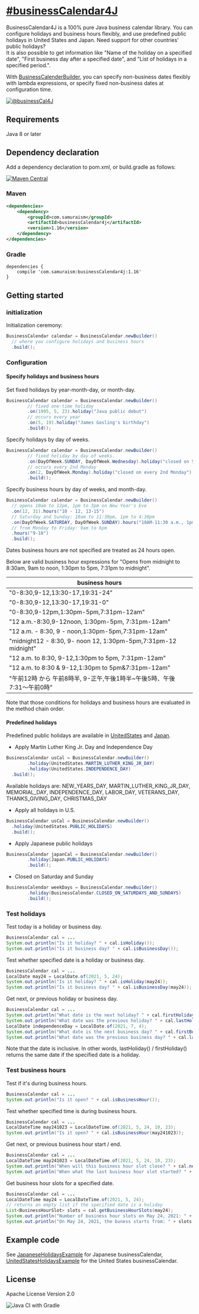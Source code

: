 # [&#35;businessCalendar4J](https://twitter.com/search?q=%23businessCalendar4J&src=typed_query&f=live)
BusinessCalendar4J is a 100% pure Java business calendar library. You can configure holidays and business hours flexibly, and use predefined public holidays in United States and Japan. Need support for other countries' public holidays?  
It is also possible to get information like "Name of the holiday on a specified date", "First business day after a specified date", and "List of holidays in a specified period.".

With [BusinessCalenderBuilder](https://github.com/yusuke/businessCalendar4J/blob/main/src/main/java/com/samuraism/bc4j/BusinessCalendarBuilder.java), you can specify non-business dates flexibly with lambda expressions, or specify fixed non-business dates at configuration time.

[![@businessCal4J](https://img.shields.io/twitter/url/https/twitter.com/BusinessCal4J.svg?style=social&label=Follow%20%40BusinessCal4J)](https://twitter.com/businessCal4J)

## Requirements
Java 8 or later

## Dependency declaration
Add a dependency declaration to pom.xml, or build.gradle as follows:

[![Maven Central](https://maven-badges.herokuapp.com/maven-central/com.samuraism/businessCalendar4j/badge.svg)](https://maven-badges.herokuapp.com/maven-central/com.samuraism/businessCalendar4j)

### Maven
```xml
<dependencies>
    <dependency>
        <groupId>com.samuraism</groupId>
        <artifactId>businessCalendar4j</artifactId>
        <version>1.16</version>
    </dependency>
</dependencies>
```
### Gradle
```text
dependencies {
    compile 'com.samuraism:businessCalendar4j:1.16'
}
```

## Getting started

### initialization

Initialization ceremony: 
```java
BusinessCalendar calendar = BusinessCalendar.newBuilder()
  // where you configure holidays and business hours
  .build();
```

### Configuration

#### Specify holidays and business hours

Set fixed holidays by year-month-day, or month-day.

```java
BusinessCalendar calendar = BusinessCalendar.newBuilder()
        // fixed one-time holiday
        .on(1995, 5, 23).holiday("Java public debut")
        // occurs every year
        .on(5, 19).holiday("James Gosling's birthday")
        .build();
```

Specify holidays by day of weeks.

```java
BusinessCalendar calendar = BusinessCalendar.newBuilder()
        // fixed holiday by day of weeks.
        .on(DayOfWeek.SUNDAY, DayOfWeek.Wednesday).holiday("closed on Sunday an Wednesday")
        // occurs every 2nd Monday
        .on(2, DayOfWeek.Monday).holiday("closed on every 2nd Monday")
        .build();
```

Specify business hours by day of weeks, and month-day.

```java
BusinessCalendar calendar = BusinessCalendar.newBuilder()
  // opens 10am to 12pm, 1pm to 3pm on New Year's Eve
  .on(12, 31).hours("10 - 12, 13-15")
  // Saturday and Sunday: 10am to 11:30pm, 1pm to 4:30pm
  .on(DayOfWeek.SATURDAY, DayOfWeek.SUNDAY).hours("10AM-11:30 a.m., 1pm to 4:30pm")
  // from Monday to Friday: 9am to 6pm
  .hours("9-18")
  .build();
```

Dates business hours are not specified are treated as 24 hours open.

Below are valid business hour expressions for "Opens from midnight to 8:30am, 9am to noon, 1:30pm to 5pm, 7:31pm to midnight".

| business hours |
| ---- |
| "0-8:30,9-12,13:30-17,19:31-24" |
| "0-8:30,9-12,13:30-17,19:31-0" |
| "0-8:30,9-12pm,1:30pm-5pm,7:31pm-12am" |
| "12 a.m.-8:30,9-12noon, 1:30pm-5pm, 7:31pm-12am" |
| "12 a.m. - 8:30, 9 - noon,1:30pm-5pm,7:31pm-12am" |
| "midnight12 - 8:30, 9- noon 12, 1:30pm-5pm,7:31pm-12 midnight" |
| "12 a.m. to 8:30, 9-12,1:30pm to 5pm, 7:31pm-12am" |
| "12 a.m. to 8:30 & 9-12,1:30pm to 5pm&7:31pm-12am" |
| "午前12時 から 午前8時半, 9-正午,午後1時半~午後5時、午後7:31〜午前0時" |

Note that those conditions for holidays and business hours are evaluated in the method chain order.

#### Predefined holidays
Predefined public holidays are available in [UnitedStates](https://github.com/yusuke/businessCalendar4J/blob/main/src/main/java/com/samuraism/bc4j/UnitedStates.java) and [Japan](https://github.com/yusuke/businessCalendar4J/blob/main/src/main/java/com/samuraism/bc4j/Japan.java).

- Apply Martin Luther King Jr. Day and Independence Day 

```java
BusinessCalendar usCal = BusinessCalendar.newBuilder()
        .holiday(UnitedStates.MARTIN_LUTHER_KING_JR_DAY)
        .holiday(UnitedStates.INDEPENDENCE_DAY)
  .build();
```

Available holidays are: NEW_YEARS_DAY, MARTIN_LUTHER_KING_JR_DAY,
MEMORIAL_DAY, INDEPENDENCE_DAY, LABOR_DAY, VETERANS_DAY, THANKS_GIVING_DAY, CHRISTMAS_DAY

-  Apply all holidays in U.S.

```java
BusinessCalendar usCal = BusinessCalendar.newBuilder()
  .holiday(UnitedStates.PUBLIC_HOLIDAYS)
  .build();
```

- Apply Japanese public holidays
```java
BusinessCalendar japanCal = BusinessCalendar.newBuilder()
        .holiday(Japan.PUBLIC_HOLIDAYS)
        .build();
```

- Closed on Saturday and Sunday
```java
BusinessCalendar weekDays = BusinessCalendar.newBuilder()
        .holiday(BusinessCalendar.CLOSED_ON_SATURDAYS_AND_SUNDAYS)
        .build();
```

### Test holidays

Test today is a holiday or business day.

```java
BusinessCalendar cal = ...
System.out.println("Is it holiday? " + cal.isHoliday());
System.out.println("Is it business day? " + cal.isBusinessDay());
```

Test whether specified date is a holiday or business day.

```java
BusinessCalendar cal = ...
LocalDate may24 = LocalDate.of(2021, 5, 24);
System.out.println("Is it holiday? " + cal.isHoliday(may24));
System.out.println("Is it business day? " + cal.isBusinessDay(may24));
```

Get next, or previous holiday or business day. 

```java
BusinessCalendar cal = ...
System.out.println("What date is the next holiday? " + cal.firstHoliday(LocalDate.of(2021, 5, 24)));
System.out.println("What date was the previous holiday? " + cal.lastHoliday(LocalDate.of(2021, 5, 24)));
LocalDate independenceDay = LocalDate.of(2021, 7, 4);
System.out.println("What date is the next business day? " + cal.firstBusinessDay(independenceDay));
System.out.println("What date was the previous business day? " + cal.lastBusinessDay(independenceDay));
```

Note that the date is inclusive. In other words, lastHoliday() / firstHoliday() returns the same date if the specified date is a holiday.

### Test business hours

Test if it's during business hours.

```java
BusinessCalendar cal = ...
System.out.println("Is it open? " + cal.isBusinessHour());
```

Test whether specified time is during business hours.

```java
BusinessCalendar cal = ...
LocalDateTime may241023 = LocalDateTime.of(2021, 5, 24, 10, 23);
System.out.println("Is it open? " + cal.isBusinessHour(may241023));
```

Get next, or previous business hour start / end.

```java
BusinessCalendar cal = ...
LocalDateTime may241023 = LocalDateTime.of(2021, 5, 24, 10, 23);
System.out.println("When will this business hour slot close? " + cal.nextBusinessHourEnd(may241023));
System.out.println("When what the last business hour slot started? " + cal.lastBusinessHourStart(may241023));
```

Get business hour slots for a specified date.

```java
BusinessCalendar cal = ...
LocalDateTime may24 = LocalDateTime.of(2021, 5, 24);
// returns an empty list if the specified date is a holiday
List<BusinessHourSlot> slots = cal.getBusinessHourSlots(may24);
System.out.println("Number of business hour slots on May 24, 2021: " + slots.size());
System.out.println("On May 24, 2021, the buness starts from: " + slots.get(0).from;
```

## Example code
See [JapaneseHolidaysExample](https://github.com/yusuke/businessCalendar4J/blob/main/src/test/java/com/samuraism/bc4j/exmaple/JapaneseHolidaysExample.java) for Japanese businessCalendar, [UnitedStatesHolidaysExample](https://github.com/yusuke/businessCalendar4J/blob/main/src/test/java/com/samuraism/bc4j/exmaple/UnitedStatesHolidaysExample.java) for the United States businessCalendar.

## License
Apache License Version 2.0

![Java CI with Gradle](https://github.com/yusuke/businessCalendar4j/workflows/Java%20CI%20with%20Gradle/badge.svg)